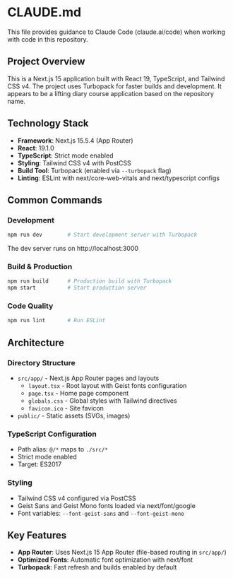 # CLAUDE.md

This file provides guidance to Claude Code (claude.ai/code) when working with code in this repository.

## Project Overview

This is a Next.js 15 application built with React 19, TypeScript, and Tailwind CSS v4. The project uses Turbopack for faster builds and development. It appears to be a lifting diary course application based on the repository name.

## Technology Stack

- **Framework**: Next.js 15.5.4 (App Router)
- **React**: 19.1.0
- **TypeScript**: Strict mode enabled
- **Styling**: Tailwind CSS v4 with PostCSS
- **Build Tool**: Turbopack (enabled via `--turbopack` flag)
- **Linting**: ESLint with next/core-web-vitals and next/typescript configs

## Common Commands

### Development
```bash
npm run dev        # Start development server with Turbopack
```
The dev server runs on http://localhost:3000

### Build & Production
```bash
npm run build      # Production build with Turbopack
npm start          # Start production server
```

### Code Quality
```bash
npm run lint       # Run ESLint
```

## Architecture

### Directory Structure
- `src/app/` - Next.js App Router pages and layouts
  - `layout.tsx` - Root layout with Geist fonts configuration
  - `page.tsx` - Home page component
  - `globals.css` - Global styles with Tailwind directives
  - `favicon.ico` - Site favicon
- `public/` - Static assets (SVGs, images)

### TypeScript Configuration
- Path alias: `@/*` maps to `./src/*`
- Strict mode enabled
- Target: ES2017

### Styling
- Tailwind CSS v4 configured via PostCSS
- Geist Sans and Geist Mono fonts loaded via next/font/google
- Font variables: `--font-geist-sans` and `--font-geist-mono`

## Key Features

- **App Router**: Uses Next.js 15 App Router (file-based routing in `src/app/`)
- **Optimized Fonts**: Automatic font optimization with next/font
- **Turbopack**: Fast refresh and builds enabled by default
